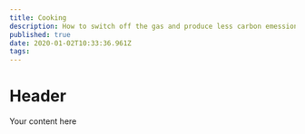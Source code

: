```yaml
---
title: Cooking
description: How to switch off the gas and produce less carbon emessions with electric
published: true
date: 2020-01-02T10:33:36.961Z
tags: 
---
```


# Header
Your content here